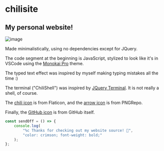 # chilisite

## My personal website!

![image](https://user-images.githubusercontent.com/110292814/185671659-c41a0793-0249-41f4-9c78-6cbffb47dcac.png)

Made minimalistically, using no dependencies except for JQuery.

The code segment at the beginning is JavaScript, stylized to look like it's in VSCode using the [Monokai Pro](https://monokai.pro/) theme.

The typed text effect was inspired by myself making typing mistakes all the time :)

The terminal ("ChiliShell") was inspired by [JQuery Terminal](https://terminal.jcubic.pl/). It is not really a shell, of course.

The [chili icon](https://www.flaticon.com/premium-icon/chili_2156631?term=pepper&page=1&position=1&page=1&position=1&related_id=2156631&origin=tag) is from Flaticon, and the [arrow icon](https://www.pngrepo.com/svg/65054/up-arrow) is from PNGRepo.

Finally, the [GitHub icon](https://github.githubassets.com/images/modules/logos_page/GitHub-Mark.png) is from GitHub itself.

```javascript
const sendOff = () => {
    console.log(
        "%c Thanks for checking out my website source! 🥳",
        "color: crimson; font-weight: bold;"
    );
};
```
